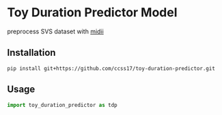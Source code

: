 # Toy Duration Predictor Model

preprocess SVS dataset with [midii](https://github.com/ccss17/midii) 

## Installation

```shell
pip install git+https://github.com/ccss17/toy-duration-predictor.git
```

## Usage

```python
import toy_duration_predictor as tdp
```
